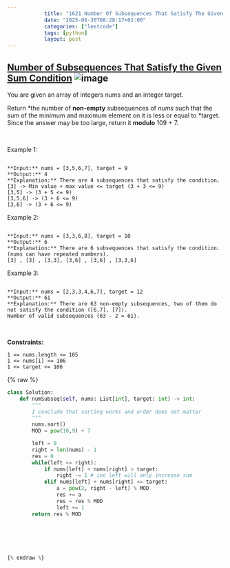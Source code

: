 ```yaml
---
            title: "1621 Number Of Subsequences That Satisfy The Given Sum Condition"
            date: "2025-06-30T08:28:17+02:00"
            categories: ["leetcode"]
            tags: [python]
            layout: post
---
```

            
## [Number of Subsequences That Satisfy the Given Sum Condition](https://leetcode.com/problems/number-of-subsequences-that-satisfy-the-given-sum-condition) ![image](https://img.shields.io/badge/Difficulty-Medium-orange)

You are given an array of integers nums and an integer target.

Return *the number of **non-empty** subsequences of *nums* such that the sum of the minimum and maximum element on it is less or equal to *target. Since the answer may be too large, return it **modulo** 109 + 7.

 

Example 1:

```

**Input:** nums = [3,5,6,7], target = 9
**Output:** 4
**Explanation:** There are 4 subsequences that satisfy the condition.
[3] -> Min value + max value <= target (3 + 3 <= 9)
[3,5] -> (3 + 5 <= 9)
[3,5,6] -> (3 + 6 <= 9)
[3,6] -> (3 + 6 <= 9)

```

Example 2:

```

**Input:** nums = [3,3,6,8], target = 10
**Output:** 6
**Explanation:** There are 6 subsequences that satisfy the condition. (nums can have repeated numbers).
[3] , [3] , [3,3], [3,6] , [3,6] , [3,3,6]

```

Example 3:

```

**Input:** nums = [2,3,3,4,6,7], target = 12
**Output:** 61
**Explanation:** There are 63 non-empty subsequences, two of them do not satisfy the condition ([6,7], [7]).
Number of valid subsequences (63 - 2 = 61).

```

 

**Constraints:**

	1 <= nums.length <= 105
	1 <= nums[i] <= 106
	1 <= target <= 106

{% raw %}
```python
class Solution:
    def numSubseq(self, nums: List[int], target: int) -> int:
        """
        I conclude that sorting works and order does not matter 
        """
        nums.sort()
        MOD = pow(10,9) + 7

        left = 0
        right = len(nums) - 1
        res = 0
        while(left <= right):
            if nums[left] + nums[right] > target:
                right -= 1 # inc left will only increase sum
            elif nums[left] + nums[right] <= target:
                a = pow(2, right - left) % MOD
                res += a
                res = res % MOD
                left += 1
        return res % MOD
                


            

        
{% endraw %}
